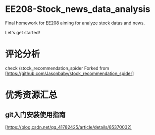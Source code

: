 # EE208-Stock_news_data_analysis
Final homework for EE208 aiming for analyze stock datas and news.

Let's get started!

# 评论分析
check /stock_recommendation_spider
Forked from [https://github.com/Jasonbaby/stock_recommendation_spider]


# 优秀资源汇总
## git入门安装使用指南
   [https://blog.csdn.net/qq_41782425/article/details/85370032]